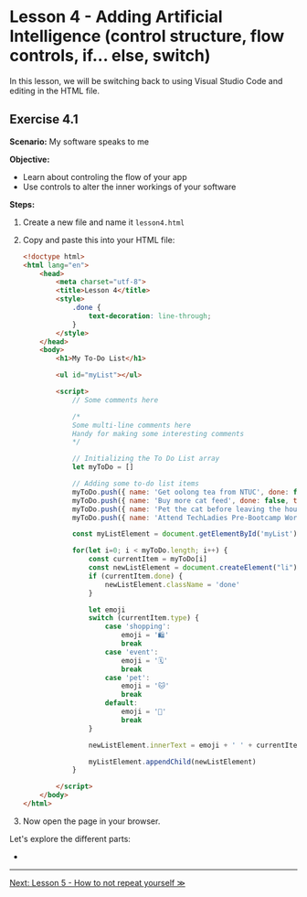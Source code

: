 # Lesson 4 - Adding Artificial Intelligence (control structure, flow controls, if... else, switch)

In this lesson, we will be switching back to using Visual Studio Code and editing in the HTML file.

## Exercise 4.1

**Scenario:** My software speaks to me

**Objective:**

- Learn about controling the flow of your app
- Use controls to alter the inner workings of your software

**Steps:**

1. Create a new file and name it `lesson4.html`
2. Copy and paste this into your HTML file:

	```html
	<!doctype html>
	<html lang="en">
		<head>
			<meta charset="utf-8">
			<title>Lesson 4</title>
			<style>
				.done {
					text-decoration: line-through;
				}
			</style>
		</head>
		<body>
			<h1>My To-Do List</h1>

			<ul id="myList"></ul>

			<script>
				// Some comments here

				/*
				Some multi-line comments here
				Handy for making some interesting comments
				*/

				// Initializing the To Do List array
				let myToDo = []

				// Adding some to-do list items
				myToDo.push({ name: 'Get oolong tea from NTUC', done: false, type: 'shopping' })
				myToDo.push({ name: 'Buy more cat feed', done: false, type: 'shopping' })
				myToDo.push({ name: 'Pet the cat before leaving the house today', done: true, type: 'pet' })
				myToDo.push({ name: 'Attend TechLadies Pre-Bootcamp Workshop 2', done: true, type: 'event' })

				const myListElement = document.getElementById('myList')

				for(let i=0; i < myToDo.length; i++) {
					const currentItem = myToDo[i]
					const newListElement = document.createElement("li")
					if (currentItem.done) {
						newListElement.className = 'done'
					}

					let emoji
					switch (currentItem.type) {
						case 'shopping':
							emoji = '🛍'
							break
						case 'event':
							emoji = '🗓'
							break
						case 'pet':
							emoji = '🐱'
							break
						default:
							emoji = '📝'
							break
					}

					newListElement.innerText = emoji + ' ' + currentItem.name

					myListElement.appendChild(newListElement)
				}

			</script>
		</body>
	</html>
	```

3. Now open the page in your browser.

Let's explore the different parts:

- 

---

[Next: Lesson 5 - How to not repeat yourself ≫](lesson2.md)
